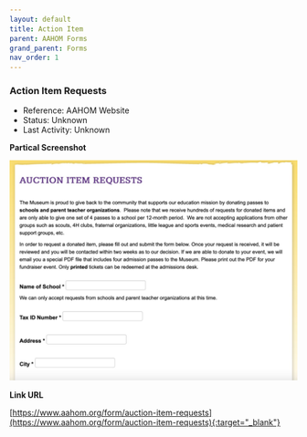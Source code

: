 ```yaml
---
layout: default
title: Action Item
parent: AAHOM Forms
grand_parent: Forms
nav_order: 1
---
```


### Action Item Requests

- Reference: AAHOM Website
- Status: Unknown
- Last Activity: Unknown

**Partical Screenshot**

![Alt Action Item Request](../../assets/images/action_item_request.jpg "Action Item Request")

**Link URL**

[https://www.aahom.org/form/auction-item-requests](https://www.aahom.org/form/auction-item-requests){:target="_blank"}